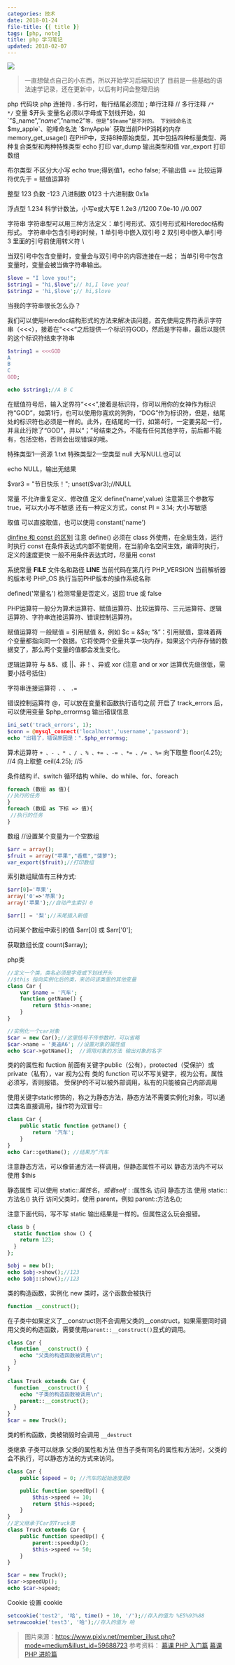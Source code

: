 ```yaml
---
categories: 技术
date: 2018-01-24
file-title: {{ title }}
tags: [php, note]
title: php 学习笔记
updated: 2018-02-07
---
```


![](https://xiawei.cc/images/20180124.jpg)

> 一直想做点自己的小东西，所以开始学习后端知识了
> 目前是一些基础的语法速学记录，还在更新中，以后有时间会整理归纳

<!-- more -->

php 代码块 <?php   ?>
php 连接符 .
多行时，每行结尾必须加 ;
单行注释 //
多行注释 `/*   */`
变量 $开头 变量名必须以字母或下划线开始，如`”$_name”,”$name” ,”$name2”`等，但是”$9name”是不对的。
下划线命名法  `$my_apple`、驼峰命名法 `$myApple`
获取当前PHP消耗的内存 memory_get_usage()
在PHP中，支持8种原始类型，其中包括四种标量类型、两种复合类型和两种特殊类型
echo 打印
var_dump 输出类型和值
var_export 打印数组

布尔类型 不区分大小写 echo true;得到值1，echo false; 不输出值
== 比较运算符优先于 = 赋值运算符

整型 123
负数 -123
八进制数 0123
十六进制数 0x1a

浮点型 1.234
科学计数法，小写e或大写E  1.2e3 //1200  7.0e-10  //0.007

字符串
字符串型可以用三种方法定义：单引号形式、双引号形式和Heredoc结构形式。
字符串中包含引号的时候，1 单引号中嵌入双引号 2 双引号中嵌入单引号 3 里面的引号前使用转义符 \

当双引号中包含变量时，变量会与双引号中的内容连接在一起；
当单引号中包含变量时，变量会被当做字符串输出。
```php
$love = "I love you!";
$string1 = "hi,$love";// hi,I love you!
$string2 = 'hi,$love';// hi,$love
```

当我的字符串很长怎么办？

我们可以使用Heredoc结构形式的方法来解决该问题，首先使用定界符表示字符串（<<<），接着在“<<<“之后提供一个标识符GOD，然后是字符串，最后以提供的这个标识符结束字符串
```php
$string1 = <<<GOD
A
B
C
GOD;

echo $string1;//A B C
```
在赋值符号后，输入定界符“<<<”,接着是标识符，你可以用你的女神作为标识符“GOD”，如第1行，也可以使用你喜欢的狗狗，“DOG”作为标识符，但是，结尾处的标识符也必须是一样的。此外，在结尾的一行，如第4行，一定要另起一行，并且此行除了“GOD”，并以“；”号结束之外，不能有任何其他字符，前后都不能有，包括空格，否则会出现错误的哦。

特殊类型1—资源 1.txt
特殊类型2—空类型 null 大写NULL也可以

echo NULL，输出无结果

$var3 = "节日快乐！";
unset($var3);//NULL

常量 不允许重复定义、修改值
定义 define('name',value)  注意第三个参数写 true，可以大小写不敏感
还有一种定义方式，const PI = 3.14; 大小写敏感

取值 可以直接取值，也可以使用 constant('name')


[dinfine 和 const 的区别](https://stackoverflow.com/questions/2447791/define-vs-const)
注意
define() 必须在 class 外使用，在全局生效，运行时执行
const 在条件表达式内部不能使用，在当前命名空间生效，编译时执行，定义的速度更快
一般不用条件表达式时，尽量用 const

系统常量
__FILE__ 文件名和路径
__LINE__ 当前代码在第几行
PHP_VERSION 当前解析器的版本号
PHP_OS 执行当前PHP版本的操作系统名称

defined('常量名') 检测常量是否定义，返回 true 或 false


PHP运算符一般分为算术运算符、赋值运算符、比较运算符、三元运算符、逻辑运算符、字符串连接运算符、错误控制运算符。

赋值运算符 一般赋值 =   引用赋值 &，例如 $c = &$a;
“&”：引用赋值，意味着两个变量都指向同一个数据。它将使两个变量共享一块内存，如果这个内存存储的数据变了，那么两个变量的值都会发生变化。

逻辑运算符
与 &&、或 ||、非！、异或 xor (注意 and or xor 运算优先级很低，需要小括号括住)

字符串连接运算符 `.` 、 `.=`

错误控制运算符 @，可以放在变量和函数执行语句之前
开启了 track_errors 后，可以使用变量 $php_errormsg 输出错误信息
```php
ini_set('track_errors', 1);
$conn = @mysql_connect('localhost','username','password');
echo "出错了，错误原因是：".$php_errormsg;
```

算术运算符 `+ 、- 、* 、/ 、% 、+= 、-= 、*= 、/= 、%=`
向下取整 floor(4.25); //4
向上取整 ceil(4.25); //5

条件结构  if、switch
循环结构  while、do while、for、foreach
```php
foreach (数组 as 值){
//执行的任务
}
foreach (数组 as 下标 => 值){
 //执行的任务
}
```

数组
//设置某个变量为一个空数组
```php
$arr = array();
$fruit = array("苹果","香蕉","菠萝");
var_export($fruit);//打印数组
```

索引数组赋值有三种方式:
```php
$arr[0]='苹果';
array('0'=>'苹果');
array('苹果');//自动产生索引 0

$arr[] = '梨';//末尾插入新值
```

访问某个数组中索引的值
$arr[0] 或 $arr['0'];

获取数组长度 count($array);

php类
```php
//定义一个类，类名必须是字母或下划线开头
//$this 指向实例化后的类，来访问该类里的其他变量
class Car {
    var $name = '汽车';
    function getName() {
        return $this->name;
    }
}

//实例化一个car对象
$car = new Car();//这里括号不传参数时，可以省略
$car->name = '奥迪A6'; //设置对象的属性值
echo $car->getName();  //调用对象的方法 输出对象的名字
```

类的的属性和 fuction 前面有关键字public（公有），protected（受保护）或 private（私有），var 视为公有
类的 function 可以不写关键字，视为公有。属性必须写，否则报错。
受保护的不可以被外部调用，私有的只能被自己内部调用


使用关键字static修饰的，称之为静态方法，静态方法不需要实例化对象，可以通过类名直接调用，操作符为双冒号::
```php
class Car {
    public static function getName() {
        return '汽车';
    }
​}
echo Car::getName(); //结果为“汽车
```
注意静态方法，可以像普通方法一样调用，但静态属性不可以
静态方法内不可以使用 $this

静态属性 可以使用 static::$属性名，或者 self::$属性名 访问
静态方法 使用 static::方法名() 执行
访问父类时，使用 parent，例如 parent::方法名();

注意下面代码，写不写 static 输出结果是一样的。但属性这么玩会报错。
```php
class b {
  static function show () {
    return 123;
  }
};

$obj = new b();
echo $obj->show();//123
echo $obj::show();//123
```

类的构造函数，实例化 new 类时，这个函数会被执行
```php
function __construct();
```

在子类中如果定义了__construct则不会调用父类的__construct，如果需要同时调用父类的构造函数，需要使用`parent::__construct()`显式的调用。
```php
class Car {
  function __construct() {
    echo "父类的构造函数被调用\n";
  }
}

class Truck extends Car {
  function __construct() {
    echo "子类的构造函数被调用\n";
    parent::__construct();
  }
}
$car = new Truck();
```

类的析构函数，类被销毁时会调用 `__destruct`

类继承
子类可以继承
父类的属性和方法
但当子类有同名的属性和方法时，父类的会不执行，可以静态方法的方式来访问。

```php
class Car {
    public $speed = 0; //汽车的起始速度是0

    public function speedUp() {
        $this->speed += 10;
        return $this->speed;
    }
}
//定义继承于Car的Truck类
class Truck extends Car {
    public function speedUp() {
        parent::speedUp();
        $this->speed += 50;
    }
}

$car = new Truck();
$car->speedUp();
echo $car->speed;
```

Cookie
设置 cookie
```php
setcookie('test2', '哈', time() + 10, '/');//存入的值为 %E5%93%88
setrawcookie('test3', '哈');//存入的值为 哈

```



> 图片来源：https://www.pixiv.net/member_illust.php?mode=medium&illust_id=59688723
参考资料：
[慕课 PHP 入门篇](https://www.imooc.com/learn/54)
[慕课 PHP 进阶篇](https://www.imooc.com/learn/26)

